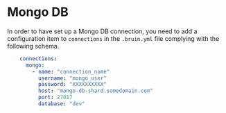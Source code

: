 # Mongo DB

In order to have set up a Mongo DB connection, you need to add a configuration item to `connections` in the `.bruin.yml` file complying with the following schema.

```yaml
    connections:
      mongo:
        - name: "connection_name"
          username: "mongo_user"
          password: "XXXXXXXXXX"
          host: "mongo-db-shard.somedomain.com"
          port: 27017
          database: "dev"
```
